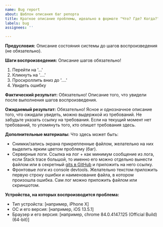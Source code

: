 ```yaml
---
name: Bug report
about: Шаблон описания баг репорта
title: Краткое описание проблемы, идеально в формате "Что? Где? Когда?"
labels: bug
assignees: ''

---
```


**Предусловия:**
Описание состояния системы до шагов воспроизведения (не обязательно).

**Шаги воспроизведения:**
Описание шагов обязательно!
1. Перейти на '...'
2. Кликнуть на '....'
3. Проскроллить вниз до '....'
4. Увидеть ошибку

**Фактический результат:**
Обязательно!
Описание того, что увидели после выполнения шагов воспроизведения.

**Ожидаемый результат:**
Обязательно!
Ясное и однозначное описание того, что ожидали увидеть, можно выдержкой из требований. Не забудьте указать ссылку на требования. Если на текущий момент нет требований, то упомянуть того, кто опишет требования здесь.

**Дополнительные материалы:**
Что здесь может быть:
- Снимки/запись экрана прикрепленные файлом, желательно на них выделить ярким цветом проблему (баг). 
- Серверные логи. Ссылка на лог + как минимум сообщение из лога, если Stack trace большой, то именно его можно отдельно вынести файлом или в секретный [gits в GitHub](https://gist.github.com) и приложить на него ссылку.
- Фронтовые логи из console devtools. Желательно текстом приложить первую строку ошибки и наименование файла, в котором произошла ошибка. Сам лог можно приложить файлом или скриншотом.

**Устройства, на которых воспроизводится проблема:**
 - Тип устройста: [например, iPhone X]
 - ОС и его версия: [например, iOS 13.5.1]
 - Браузер и его версия: [например, chrome 84.0.4147.125 (Official Build) (64-bit)]
